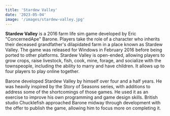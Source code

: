 ```yaml
---
title: 'Stardew Valley'
date: '2023-05-04'
image: '/images/stardew-valley.jpg'
---
```


**Stardew Valley** is a 2016 farm life sim game developed by Eric "ConcernedApe" Barone. Players take the role of a character who inherits their deceased grandfather's dilapidated farm in a place known as Stardew Valley. The game was released for Windows in February 2016 before being ported to other platforms. Stardew Valley is open-ended, allowing players to grow crops, raise livestock, fish, cook, mine, forage, and socialize with the townspeople, including the ability to marry and have children. It allows up to four players to play online together.

Barone developed Stardew Valley by himself over four and a half years. He was heavily inspired by the Story of Seasons series, with additions to address some of the shortcomings of those games. He used it as an exercise to improve his own programming and game design skills. British studio Chucklefish approached Barone midway through development with the offer to publish the game, allowing him to focus more on completing it.

